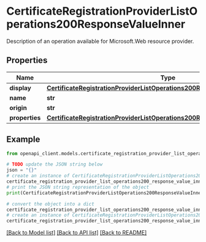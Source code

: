 # CertificateRegistrationProviderListOperations200ResponseValueInner

Description of an operation available for Microsoft.Web resource provider.

## Properties

Name | Type | Description | Notes
------------ | ------------- | ------------- | -------------
**display** | [**CertificateRegistrationProviderListOperations200ResponseValueInnerDisplay**](CertificateRegistrationProviderListOperations200ResponseValueInnerDisplay.md) |  | [optional] 
**name** | **str** |  | [optional] 
**origin** | **str** |  | [optional] 
**properties** | [**CertificateRegistrationProviderListOperations200ResponseValueInnerProperties**](CertificateRegistrationProviderListOperations200ResponseValueInnerProperties.md) |  | [optional] 

## Example

```python
from openapi_client.models.certificate_registration_provider_list_operations200_response_value_inner import CertificateRegistrationProviderListOperations200ResponseValueInner

# TODO update the JSON string below
json = "{}"
# create an instance of CertificateRegistrationProviderListOperations200ResponseValueInner from a JSON string
certificate_registration_provider_list_operations200_response_value_inner_instance = CertificateRegistrationProviderListOperations200ResponseValueInner.from_json(json)
# print the JSON string representation of the object
print(CertificateRegistrationProviderListOperations200ResponseValueInner.to_json())

# convert the object into a dict
certificate_registration_provider_list_operations200_response_value_inner_dict = certificate_registration_provider_list_operations200_response_value_inner_instance.to_dict()
# create an instance of CertificateRegistrationProviderListOperations200ResponseValueInner from a dict
certificate_registration_provider_list_operations200_response_value_inner_from_dict = CertificateRegistrationProviderListOperations200ResponseValueInner.from_dict(certificate_registration_provider_list_operations200_response_value_inner_dict)
```
[[Back to Model list]](../README.md#documentation-for-models) [[Back to API list]](../README.md#documentation-for-api-endpoints) [[Back to README]](../README.md)


